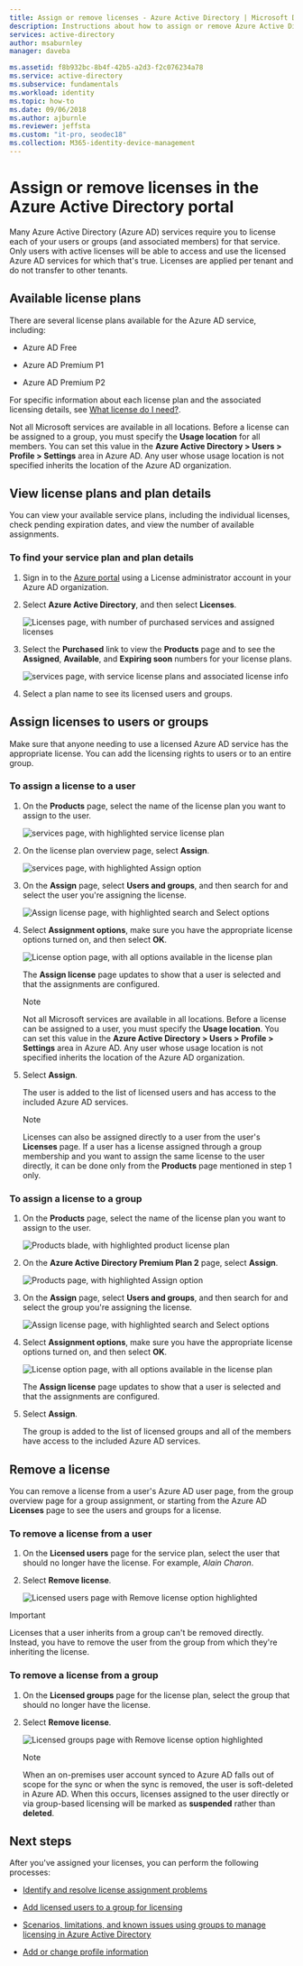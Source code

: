 ```yaml
---
title: Assign or remove licenses - Azure Active Directory | Microsoft Docs
description: Instructions about how to assign or remove Azure Active Directory licenses from your users or groups.
services: active-directory
author: msaburnley
manager: daveba

ms.assetid: f8b932bc-8b4f-42b5-a2d3-f2c076234a78
ms.service: active-directory
ms.subservice: fundamentals
ms.workload: identity
ms.topic: how-to
ms.date: 09/06/2018
ms.author: ajburnle
ms.reviewer: jeffsta
ms.custom: "it-pro, seodec18"
ms.collection: M365-identity-device-management
---
```


# Assign or remove licenses in the Azure Active Directory portal

Many Azure Active Directory (Azure AD) services require you to license each of your users or groups (and associated members) for that service. Only users with active licenses will be able to access and use the licensed Azure AD services for which that's true. Licenses are applied per tenant and do not transfer to other tenants. 

## Available license plans

There are several license plans available for the Azure AD service, including:

- Azure AD Free

- Azure AD Premium P1

- Azure AD Premium P2

For specific information about each license plan and the associated licensing details, see [What license do I need?](https://azure.microsoft.com/pricing/details/active-directory/).

Not all Microsoft services are available in all locations. Before a license can be assigned to a group, you must specify the **Usage location** for all members. You can set this value in the **Azure Active Directory &gt; Users &gt; Profile &gt; Settings** area in Azure AD. Any user whose usage location is not specified inherits the location of the Azure AD organization.

## View license plans and plan details

You can view your available service plans, including the individual licenses, check pending expiration dates, and view the number of available assignments.

### To find your service plan and plan details

1. Sign in to the [Azure portal](https://portal.azure.com/) using a License administrator account in your Azure AD organization.

1. Select **Azure Active Directory**, and then select **Licenses**.

    ![Licenses page, with number of purchased services and assigned licenses](media/license-users-groups/license-details-blade.png)

1. Select the **Purchased** link to view the **Products** page and to see the **Assigned**, **Available**, and **Expiring soon** numbers for your license plans.

    ![services page, with service license plans and associated license info](media/license-users-groups/license-products-blade-with-products.png)

1. Select a plan name to see its licensed users and groups.

## Assign licenses to users or groups

Make sure that anyone needing to use a licensed Azure AD service has the appropriate license. You can add the licensing rights to users or to an entire group.

### To assign a license to a user

1. On the **Products** page, select the name of the license plan you want to assign to the user.

    ![services page, with highlighted service license plan](media/license-users-groups/license-products-blade-with-product-highlight.png)

1. On the license plan overview page, select **Assign**.

    ![services page, with highlighted Assign option](media/license-users-groups/license-products-blade-with-assign-option-highlight.png)

1. On the **Assign** page, select **Users and groups**, and then search for and select the user you're assigning the license.

    ![Assign license page, with highlighted search and Select options](media/license-users-groups/assign-license-blade-with-highlight.png)

1. Select **Assignment options**, make sure you have the appropriate license options turned on, and then select **OK**.

    ![License option page, with all options available in the license plan](media/license-users-groups/license-option-blade-assignments.png)

    The **Assign license** page updates to show that a user is selected and that the assignments are configured.

    > [!NOTE]
    > Not all Microsoft services are available in all locations. Before a license can be assigned to a user, you must specify the **Usage location**. You can set this value in the **Azure Active Directory &gt; Users &gt; Profile &gt; Settings** area in Azure AD. Any user whose usage location is not specified inherits the location of the Azure AD organization.

1. Select **Assign**.

    The user is added to the list of licensed users and has access to the included Azure AD services.
    > [!NOTE]
    > Licenses can also be assigned directly to a user from the user's **Licenses** page. If a user has a license assigned through a group membership and you want to assign the same license to the user directly, it can be done only from the **Products** page mentioned in step 1 only.

### To assign a license to a group

1. On the **Products** page, select the name of the license plan you want to assign to the user.

    ![Products blade, with highlighted product license plan](media/license-users-groups/license-products-blade-with-product-highlight.png)

1. On the **Azure Active Directory Premium Plan 2** page, select **Assign**.

    ![Products page, with highlighted Assign option](media/license-users-groups/license-products-blade-with-assign-option-highlight.png)

1. On the **Assign** page, select **Users and groups**, and then search for and select the group you're assigning the license.

    ![Assign license page, with highlighted search and Select options](media/license-users-groups/assign-group-license-blade-with-highlight.png)

1. Select **Assignment options**, make sure you have the appropriate license options turned on, and then select **OK**.

    ![License option page, with all options available in the license plan](media/license-users-groups/license-option-blade-group-assignments.png)

    The **Assign license** page updates to show that a user is selected and that the assignments are configured.

1. Select **Assign**.

    The group is added to the list of licensed groups and all of the members have access to the included Azure AD services.

## Remove a license

You can remove a license from a user's Azure AD user page, from the group overview page for a group assignment, or starting from the Azure AD **Licenses** page to see the users and groups for a license.

### To remove a license from a user

1. On the **Licensed users** page for the service plan, select the user that should no longer have the license. For example, _Alain Charon_.

1. Select **Remove license**.

    ![Licensed users page with Remove license option highlighted](media/license-users-groups/license-products-user-blade-with-remove-option-highlight.png)

> [!IMPORTANT]
> Licenses that a user inherits from a group can't be removed directly. Instead, you have to remove the user from the group from which they're inheriting the license.

### To remove a license from a group

1. On the **Licensed groups** page for the license plan, select the group that should no longer have the license.

1. Select **Remove license**.

    ![Licensed groups page with Remove license option highlighted](media/license-users-groups/license-products-group-blade-with-remove-option-highlight.png)
    
    > [!NOTE]
    > When an on-premises user account synced to Azure AD falls out of scope for the sync or when the sync is removed, the user is soft-deleted in Azure AD. When this occurs, licenses assigned to the user directly or via group-based licensing will be marked as **suspended** rather than **deleted**.

## Next steps

After you've assigned your licenses, you can perform the following processes:

- [Identify and resolve license assignment problems](../users-groups-roles/licensing-groups-resolve-problems.md)

- [Add licensed users to a group for licensing](../users-groups-roles/licensing-groups-migrate-users.md)

- [Scenarios, limitations, and known issues using groups to manage licensing in Azure Active Directory](../users-groups-roles/licensing-group-advanced.md)

- [Add or change profile information](active-directory-users-profile-azure-portal.md)
